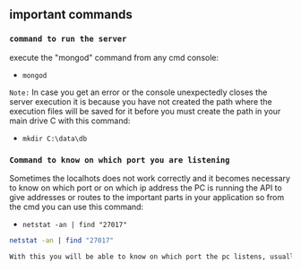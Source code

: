 ## important commands

### `command to run the server`

execute the "mongod" command from any cmd console:

* `mongod`

`Note:` In case you get an error or the console unexpectedly closes the server execution it is because you have not created the path where the execution files will be saved for it before you must create the path in your main drive C with this command:

* `mkdir C:\data\db`

### `Command to know on which port you are listening`

Sometimes the localhots does not work correctly and it becomes necessary to know on which port or on which ip address the PC is running the API to give addresses or routes to the important parts in your application so from the cmd you can use this command:


* `netstat -an | find "27017"`

```bash
netstat -an | find "27017"

With this you will be able to know on which port the pc listens, usually there are 2 listening ports and you will have to take the TCP address that combines the port in this case 127.0.0.1:27017.

